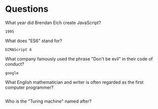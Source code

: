 # Questions

What year did Brendan Eich create JavaScript?

```
1995

```

What does "ES6" stand for?

```
ECMAScript 6

```

What company famously used the phrase "Don't be evil" in their code of conduct?

```
google 

```

What English mathematician and writer is often regarded as the first computer programmer?

```

```

Who is the "Turing machine" named after?

```

```
